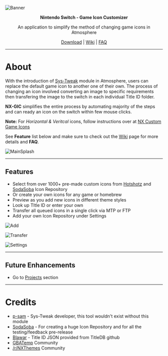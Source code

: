 ![Banner](https://user-images.githubusercontent.com/7006684/110041558-44145a80-7d12-11eb-9bec-213305e9ed5a.png)
<p align="center"><b>Nintendo Switch - Game Icon Customizer</b></p>
<p align="center">An application to simplify the method of changing game icons in Atmosphere</p>

<p align="center">
  <a href="https://github.com/hotshotz79/NX-Game-Icon-Customizer/releases">Download</a> | 
  <a href="https://github.com/hotshotz79/NX-Game-Icon-Customizer/wiki">Wiki</a> | 
  <a href="https://github.com/hotshotz79/NX-Game-Icon-Customizer/wiki/FAQ-Troubleshoot">FAQ</a> 
</p>

____

# About

With the introduction of [Sys-Tweak](https://gbatemp.net/threads/custom-game-icons-tutorial-and-sharing-hub-no-forwarders.574675/) module in Atmosphere, users can replace the default game icon to another one of their own. The process of changing an icon involved converting an image to specific requirements then transfering the image to the switch in each individual Title ID folder.

**NX-GIC** simplifies the entire process by automating majority of the steps and can ready an icon on the switch within few mouse clicks. 

**Note:** For *Horizontal & Veritcal* icons, follow instructions over at [NX Custom Game Icons](https://github.com/hotshotz79/NX-Custom-Game-Icons)

See **Feature** list below and make sure to check out the [Wiki](https://github.com/hotshotz79/NX-Game-Icon-Customizer/wiki) page for more details and **FAQ**.

![MainSplash](https://user-images.githubusercontent.com/7006684/111810749-bbb6bd80-88ac-11eb-9b97-3701279d0b37.PNG)

____

## Features

* Select from over 1000+ pre-made custom icons from [Hotshotz](https://github.com/hotshotz79/NX-Custom-Game-Icons) and [SodaSoba](https://github.com/sodasoba1/NSW-Custom-Game-Icons) Icon Repository
* Or create your own icons for any game or homebrew
* Preview as you add new icons in different theme styles
* Look up TItle ID or enter your own
* Transfer all queued icons in a single click via MTP or FTP
* Add your own Icon Repository under Settings

![Add](https://user-images.githubusercontent.com/7006684/110041564-44acf100-7d12-11eb-8574-180931cbdebf.PNG)

![Transfer](https://user-images.githubusercontent.com/7006684/110041561-44acf100-7d12-11eb-8b73-445575278692.PNG)

![Settings](https://user-images.githubusercontent.com/7006684/110041560-44145a80-7d12-11eb-98e5-a77b05aa9763.PNG)

____

## Future Enhancements

* Go to [Projects](https://github.com/hotshotz79/NX-Game-Icon-Customizer/projects/1) section
____

# Credits

* [p-sam](https://github.com/p-sam/switch-sys-tweak) - Sys-Tweak developer, this tool wouldn't exist without this module
* [SodaSoba](https://github.com/sodasoba1/NSW-Custom-Game-Icons) - For creating a huge Icon Repository and for all the testing/feedback pre-release
* [Blawar](https://github.com/blawar/titledb) - Title ID JSON provided from TitleDB github
* [GBATemp](https://gbatemp.net/threads/custom-game-icons-tutorial-and-sharing-hub-no-forwarders.574675/) Community
* [/r/NXThemes](https://old.reddit.com/r/NXThemes/) Community
